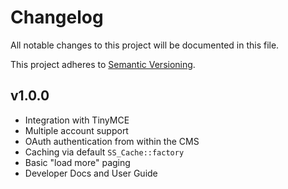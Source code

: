 # Changelog

All notable changes to this project will be documented in this file.

This project adheres to [Semantic Versioning](http://semver.org/).

## v1.0.0

- Integration with TinyMCE
- Multiple account support
- OAuth authentication from within the CMS
- Caching via default `SS_Cache::factory`
- Basic "load more" paging
- Developer Docs and User Guide
